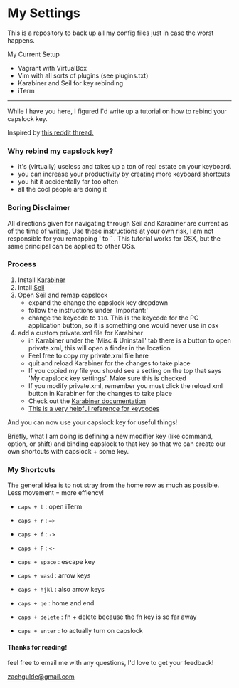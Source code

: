 # My Settings

This is a repository to back up all my config files just in case the worst happens.

My Current Setup

- Vagrant with VirtualBox
- Vim with all sorts of plugins (see plugins.txt)
- Karabiner and Seil for key rebinding
- iTerm

--------------------------------------------------------------------------

While I have you here, I figured I'd write up a tutorial on how to rebind your capslock key.

Inspired by [this reddit thread.](https://www.reddit.com/r/webdev/comments/3oh313/what_extra_tools_do_you_use_that_make_web/cvxonub)

### Why rebind my capslock key?

- it's (virtually) useless and takes up a ton of real estate on your keyboard.
- you can increase your productivity by creating more keyboard shortcuts
- you hit it accidentally far too often
- all the cool people are doing it

### Boring Disclaimer

All directions given for navigating through Seil and Karabiner are current as of the time of writing. Use these instructions at your own risk, I am not responsible for you remapping ' to ` .
This tutorial works for OSX, but the same principal can be applied to other OSs.

### Process

1. Install [Karabiner][1]
2. Intall [Seil][2]
3. Open Seil and remap capslock
    - expand the change the capslock key dropdown
    - follow the instructions under 'Important:'
    - change the keycode to `110`. This is the keycode for the PC application button, so it is something one would never use in osx
4. add a custom private.xml file for Karabiner
    - in Karabiner under the 'Misc & Uninstall' tab there is a button to open private.xml, this will open a finder in the location 
    - Feel free to copy my private.xml file here
    - quit and reload Karabiner for the changes to take place
    - If you copied my file you should see a setting on the top that says 'My capslock key settings'. Make sure this is checked
    - If you modify private.xml, remember you must click the reload xml button in Karabiner for the changes to take place
    - Check out the [Karabiner documentation][3]
    - [This is a very helpful reference for keycodes][4]

And you can now use your capslock key for useful things!

Briefly, what I am doing is defining a new modifier key (like command, option, or shift) and binding capslock to that key so that we can create our own shortcuts with capslock + some key.

### My Shortcuts

The general idea is to not stray from the home row as much as possible. Less movement = more effiency!

- `caps + t` : open iTerm

- `caps + r` : `=>`

- `caps + f` : `->`

- `caps + F` : `<-`

- `caps + space` : escape key

- `caps + wasd` : arrow keys

- `caps + hjkl` : also arrow keys

- `caps + qe` : home and end

- `caps + delete` : fn + delete because the fn key is so far away

- `caps + enter` : to actually turn on capslock

#### Thanks for reading!

feel free to email me with any questions, I'd love to get your feedback!

[zachgulde@gmail.com][5]




[1]: https://pqrs.org/osx/karabiner/
[2]: https://pqrs.org/osx/karabiner/seil.html.en
[3]: https://pqrs.org/osx/karabiner/xml.html.en
[4]: https://github.com/tekezo/Karabiner/blob/master/src/bridge/generator/keycode/data/KeyCode.data
[5]: mailto:zachgulde@gmail.com
